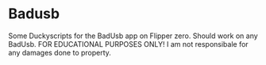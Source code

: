 # Badusb
Some Duckyscripts for the BadUsb app on Flipper zero. Should work on any BadUsb. FOR EDUCATIONAL PURPOSES ONLY! I am not responsibale for any damages done to property.
